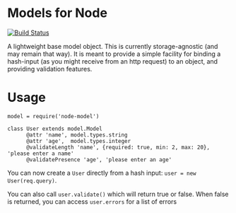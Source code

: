 # Models for Node
[![Build Status](https://secure.travis-ci.org/karlseguin/node-model.png)](http://travis-ci.org/karlseguin/node-model)

A lightweight base model object. This is currently storage-agnostic (and may remain that way). It is meant to provide a simple facility for binding a hash-input (as you might receive from an http request) to an object, and providing validation features.


# Usage

    model = require('node-model')

    class User extends model.Model
          @attr 'name', model.types.string
          @attr 'age',  model.types.integer
          @validateLength 'name', {required: true, min: 2, max: 20}, 'please enter a name'
          @validatePresence 'age', 'please enter an age'

You can now create a `User` directly from a hash input: `user = new User(req.query)`.

You can also call `user.validate()` which will return true or false. When false is returned, you can access `user.errors` for a list of errors